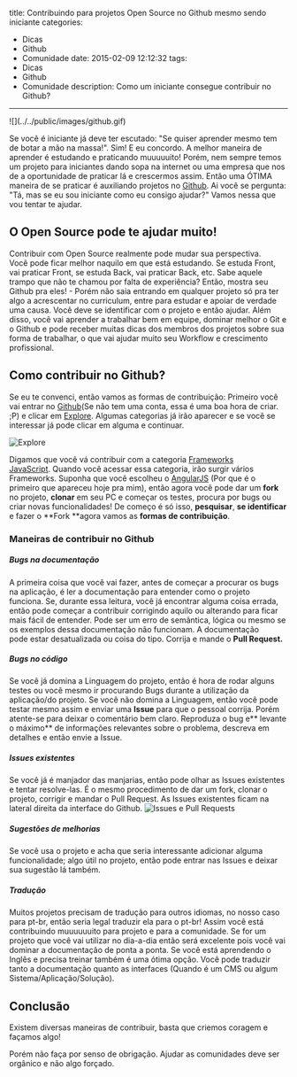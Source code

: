 title: Contribuindo para projetos Open Source no Github mesmo sendo iniciante
categories:
  - Dicas
  - Github
  - Comunidade
date: 2015-02-09 12:12:32
tags:
  - Dicas
  - Github
  - Comunidade
description: Como um iniciante consegue contribuir no Github?
---
<div class="shared-img">
![](../../public/images/github.gif)
</div>

Se você é iniciante já deve ter escutado: "Se quiser aprender mesmo tem de botar a mão na massa!".
Sim! E eu concordo. A melhor maneira de aprender é estudando e praticando muuuuuito! Porém, nem sempre temos um projeto para iniciantes dando sopa na internet ou uma empresa que nos de a oportunidade de praticar lá e crescermos assim. Então uma ÓTIMA maneira de se praticar é auxiliando projetos no [Github](https://github.com/ "Github").
Ai você se pergunta: "Tá, mas se eu sou iniciante como eu consigo ajudar?"
Vamos nessa que vou tentar te ajudar.<!--more-->

## O Open Source pode te ajudar muito!

Contribuir com Open Source realmente pode mudar sua perspectiva.
Você pode ficar melhor naquilo em que está estudando. Se estuda Front, vai praticar Front, se estuda Back, vai praticar Back, etc.
Sabe aquele trampo que não te chamou por falta de experiência? Então, mostra seu Github pra eles! - Porém não saia entrando em qualquer projeto só pra ter algo a acrescentar no curriculum, entre para estudar e apoiar de verdade uma causa. Você deve se identificar com o projeto e então ajudar.
Além disso, você vai aprender a trabalhar bem em equipe, dominar melhor o Git e o Github e pode receber muitas dicas dos membros dos projetos sobre sua forma de trabalhar, o que vai ajudar muito seu Workflow e crescimento profissional.

## Como contribuir no Github?

Se eu te convenci, então vamos as formas de contribuição:
Primeiro você vai entrar no [Github](https://github.com "Github")(Se não tem uma conta, essa é uma boa hora de criar. ;P) e clicar em [Explore](https://github.com/explore "Explore"). Algumas categorias já irão aparecer e se você se interessar já pode clicar em alguma e continuar.

![Explore](../../public/images/image32.gif)

Digamos que você vá contribuir com a categoria [Frameworks JavaScript](https://github.com/showcases/front-end-javascript-frameworks "Front-end JavaScript frameworks"). Quando você acessar essa categoria, irão surgir vários Frameworks.
Suponha que você escolheu o [AngularJS](https://github.com/angular/angular.js "AngularJS") (Por que é o primeiro que apareceu hoje pra mim), então agora você pode dar um **fork** no projeto, **clonar** em seu PC e começar os testes, procura por bugs ou criar novas funcionalidades!
De começo é só isso, **pesquisar**, **se identificar** e fazer o **Fork **agora vamos as **formas de contribuição**.

### Maneiras de contribuir no Github

##### Bugs na documentação

A primeira coisa que você vai fazer, antes de começar a procurar os bugs na aplicação, é ler a documentação para entender como o projeto funciona. Se, durante essa leitura, você já encontrar alguma coisa errada, então pode começar a contribuir corrigindo aquilo ou alterando para ficar mais fácil de entender.
Pode ser um erro de semântica, lógica ou mesmo se os exemplos dessa documentação não funcionam. A documentação pode estar desatualizada ou coisa do tipo. Corrija e mande o **Pull Request.**

##### Bugs no código

Se você já domina a Linguagem do projeto, então é hora de rodar alguns testes ou você mesmo ir procurando Bugs durante a utilização da aplicação/do projeto.
Se você não domina a Linguagem, então você pode testar mesmo assim e enviar uma **Issue** para que o pessoal corrija.
Porém atente-se para deixar o comentário bem claro. Reproduza o bug e** levante o máximo** de informações relevantes sobre o problema, descreva em detalhes e então envie a Issue.

##### Issues existentes

Se você já é manjador das manjarias, então pode olhar as Issues existentes e tentar resolve-las. É o mesmo procedimento de dar um fork, clonar o projeto, corrigir e mandar o Pull Request.
As Issues existentes ficam na lateral direita da interface do Github.
![Issues e Pull Requests](../../public/images/image31.gif)

##### Sugestões de melhorias

Se você usa o projeto e acha que seria interessante adicionar alguma funcionalidade; algo útil no projeto, então pode entrar nas Issues e deixar sua sugestão lá também.

##### Tradução

Muitos projetos precisam de tradução para outros idiomas, no nosso caso para pt-br, então seria legal traduzir ela para o pt-br! Assim você está contribuindo muuuuuuito para projeto e para a comunidade. Se for um projeto que você vai utilizar no dia-a-dia então será excelente pois você vai dominar a documentação de ponta a ponta.
Se você está aprendendo o Inglês e precisa treinar também é uma ótima opção.
Você pode traduzir tanto a documentação quanto as interfaces (Quando é um CMS ou algum Sistema/Aplicação/Solução).

## Conclusão

Existem diversas maneiras de contribuir, basta que criemos coragem e façamos algo!

Porém não faça por senso de obrigação. Ajudar as comunidades deve ser orgânico e não algo forçado.

